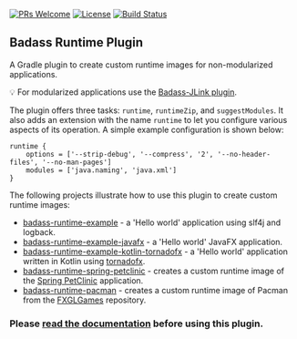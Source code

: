 [![PRs Welcome](https://img.shields.io/badge/PRs-welcome-brightgreen.svg?style=flat-square)](http://makeapullrequest.com)
[![License](https://img.shields.io/badge/License-Apache%202.0-blue.svg)](https://github.com/beryx/badass-runtime-plugin/blob/master/LICENSE)
[![Build Status](https://img.shields.io/travis/beryx/badass-runtime-plugin/master.svg?label=Build)](https://travis-ci.org/beryx/badass-runtime-plugin)

## Badass Runtime Plugin ##

A Gradle plugin to create custom runtime images for non-modularized applications.

:bulb: For modularized applications use the [Badass-JLink plugin](https://badass-jlink-plugin.beryx.org/releases/latest/).

The plugin offers three tasks: `runtime`, `runtimeZip`, and `suggestModules`.
It also adds an extension with the name `runtime` to let you configure various aspects of its operation.
A simple example configuration is shown below:

```
runtime {
    options = ['--strip-debug', '--compress', '2', '--no-header-files', '--no-man-pages']
    modules = ['java.naming', 'java.xml']
}
```

The following projects illustrate how to use this plugin to create custom runtime images:
- [badass-runtime-example](https://github.com/beryx-gist/badass-runtime-example) - a 'Hello world' application using slf4j and logback.
- [badass-runtime-example-javafx](https://github.com/beryx-gist/badass-runtime-example-javafx) - a 'Hello world' JavaFX application.
- [badass-runtime-example-kotlin-tornadofx](https://github.com/beryx-gist/badass-runtime-example-kotlin-tornadofx) - a 'Hello world' application written in Kotlin using [tornadofx](https://github.com/edvin/tornadofx).
- [badass-runtime-spring-petclinic](https://github.com/beryx-gist/badass-runtime-spring-petclinic) - creates a custom runtime image of the [Spring PetClinic](https://github.com/spring-projects/spring-petclinic) application.
- [badass-runtime-pacman](https://github.com/beryx-gist/badass-runtime-pacman) - creates a custom runtime image of Pacman from the [FXGLGames](https://github.com/AlmasB/FXGLGames) repository.


### Please [read the documentation](https://badass-runtime-plugin.beryx.org/releases/latest/) before using this plugin.

